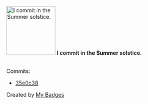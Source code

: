 <img src="https://my-badges.github.io/my-badges/summer-solstice-commits.png" alt="I commit in the Summer solstice." title="I commit in the Summer solstice." width="128">
<strong>I commit in the Summer solstice.</strong>
<br><br>

Commits:

- <a href="https://github.com/Sajjon/app-radix/commit/35e0c38852e59c2c6c91839ae033b9283ad56277">35e0c38</a>


Created by <a href="https://github.com/my-badges/my-badges">My Badges</a>